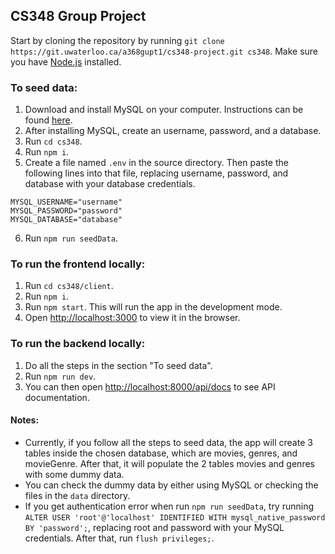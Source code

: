 ## CS348 Group Project
Start by cloning the repository by running `git clone https://git.uwaterloo.ca/a368gupt1/cs348-project.git cs348`. Make sure you have [Node.js](https://nodejs.org/en/download/) installed.

### To seed data:
1. Download and install MySQL on your computer. Instructions can be found [here](https://dev.mysql.com/doc/refman/8.0/en/installing.html).
2. After installing MySQL, create an username, password, and a database.
3. Run `cd cs348`.
4. Run `npm i`.
5. Create a file named `.env` in the source directory. Then paste the following lines into that file, replacing username, password, and database with your database credentials.
```
MYSQL_USERNAME="username"
MYSQL_PASSWORD="password"
MYSQL_DATABASE="database"
```
6. Run `npm run seedData`.

### To run the frontend locally:
1. Run `cd cs348/client`.
2. Run `npm i`.
3. Run `npm start`. This will run the app in the development mode.
4. Open [http://localhost:3000](http://localhost:3000) to view it in the browser.

### To run the backend locally:
1. Do all the steps in the section "To seed data".
2. Run `npm run dev`.
3. You can then open [http://localhost:8000/api/docs](http://localhost:8000/api/docs/) to see API documentation.

#### Notes:
- Currently, if you follow all the steps to seed data, the app will create 3 tables inside the chosen database, which are movies, genres, and movieGenre. After that, it will populate the 2 tables movies and genres with some dummy data.
- You can check the dummy data by either using MySQL or checking the files in the `data` directory.
- If you get authentication error when run `npm run seedData`, try running `ALTER USER 'root'@'localhost' IDENTIFIED WITH mysql_native_password BY 'password';`, replacing root and password with your MySQL credentials. After that, run `flush privileges;`.
